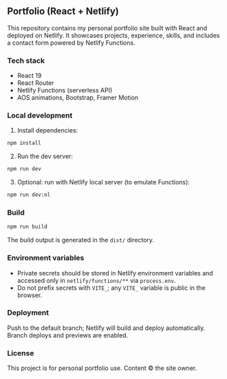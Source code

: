## Portfolio (React + Netlify)

This repository contains my personal portfolio site built with React and deployed on Netlify. It showcases projects, experience, skills, and includes a contact form powered by Netlify Functions.

### Tech stack
- React 19
- React Router
- Netlify Functions (serverless API)
- AOS animations, Bootstrap, Framer Motion

### Local development
1. Install dependencies:
```bash
npm install
```
2. Run the dev server:
```bash
npm run dev
```
3. Optional: run with Netlify local server (to emulate Functions):
```bash
npm run dev:nl
```

### Build
```bash
npm run build
```
The build output is generated in the `dist/` directory.

### Environment variables
- Private secrets should be stored in Netlify environment variables and accessed only in `netlify/functions/**` via `process.env`.
- Do not prefix secrets with `VITE_`; any `VITE_` variable is public in the browser.

### Deployment
Push to the default branch; Netlify will build and deploy automatically. Branch deploys and previews are enabled.

### License
This project is for personal portfolio use. Content © the site owner.
